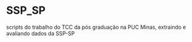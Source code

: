# SSP_SP
scripts do trabalho do TCC da pós graduação na PUC Minas, extraindo e avaliando dados da SSP-SP
